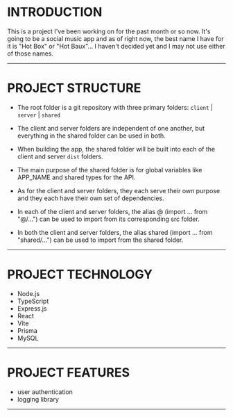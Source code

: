 # INTRODUCTION

This is a project I've been working on for the past month or so now. It's going to be a social music app and as of right now, the best name I have for it is "Hot Box" or "Hot Baux"... I haven't decided yet and I may not use either of those names.

---

# PROJECT STRUCTURE

- The root folder is a git repository with three primary folders: `client` | `server` | `shared`

- The client and server folders are independent of one another, but everything in the shared folder can be used in both.
- When building the app, the shared folder will be built into each of the client and server `dist` folders.

- The main purpose of the shared folder is for global variables like APP_NAME and shared types for the API.
- As for the client and server folders, they each serve their own purpose and they each have their own set of dependencies.

- In each of the client and server folders, the alias @ (import ... from "@/...") can be used to import from its corresponding src folder.
- In both the client and server folders, the alias shared (import ... from "shared/...") can be used to import from the shared folder.

---

# PROJECT TECHNOLOGY

- Node.js
- TypeScript
- Express.js
- React
- Vite
- Prisma
- MySQL

---

# PROJECT FEATURES

- user authentication
- logging library

---
